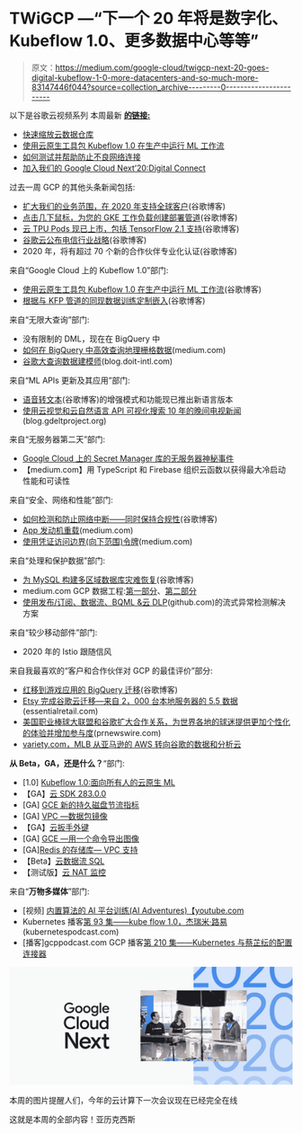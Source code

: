 # TWiGCP —“下一个 20 年将是数字化、Kubeflow 1.0、更多数据中心等等”

> 原文：<https://medium.com/google-cloud/twigcp-next-20-goes-digital-kubeflow-1-0-more-datacenters-and-so-much-more-83147446f044?source=collection_archive---------0----------------------->

以下是谷歌云视频系列 本周最新 [**的链接:**](http://gtech.run/ju4em)

*   [快速缩放云数据仓库](http://gtech.run/wstar)
*   [使用云原生工具包 Kubeflow 1.0 在生产中运行 ML 工作流](http://gtech.run/qvvr6)
*   [如何测试并帮助防止不良网络连接](http://gtech.run/nfv43)
*   [加入我们的 Google Cloud Next’20:Digital Connect](http://gtech.run/qwdrk)

过去一周 GCP 的其他头条新闻包括:

*   [扩大我们的业务范围，在 2020 年支持全球客户](http://gtech.run/wc9jn)(谷歌博客)
*   [点击几下鼠标，为您的 GKE 工作负载创建部署管道](http://gtech.run/l3whp)(谷歌博客)
*   [云 TPU Pods 现已上市，包括 TensorFlow 2.1 支持](http://gtech.run/jaj3q)(谷歌博客)
*   [谷歌云公布电信行业战略](http://gtech.run/brdk7)(谷歌博客)
*   2020 年，将有超过 70 个新的合作伙伴专业化认证(谷歌博客)

来自“Google Cloud 上的 Kubeflow 1.0”部门:

*   [使用云原生工具包 Kubeflow 1.0 在生产中运行 ML 工作流](http://gtech.run/wxpkz)(谷歌博客)
*   [根据与 KFP 管道的同现数据训练定制嵌入](http://gtech.run/wsc86)(谷歌博客)

来自“无限大查询”部门:

*   没有限制的 DML，现在在 BigQuery 中
*   [如何在 BigQuery 中高效查询地理栅格数据](http://gtech.run/sxhf8)(medium.com)
*   [谷歌大查询数据建模师](http://gtech.run/c8t7w)(blog.doit-intl.com)

来自“ML APIs 更新及其应用”部门:

*   [语音转文本](http://gtech.run/z5mu4)(谷歌博客)的增强模式和功能现已推出新语言版本
*   [使用云视觉和云自然语言 API 可视化搜索 10 年的晚间电视新闻](http://gtech.run/grnku)(blog.gdeltproject.org)

来自“无服务器第二天”部门:

*   [Google Cloud 上的 Secret Manager 库的无服务器神秘事件](http://gtech.run/ekyyz)
*   【medium.com】用 TypeScript 和 Firebase 组织云函数以获得最大冷启动性能和可读性

来自“安全、网络和性能”部门:

*   [如何检测和防止网络中断——同时保持合规性](http://gtech.run/3jvya)(谷歌博客)
*   [App 发动机重载](http://gtech.run/ufn8p)(medium.com)
*   [使用凭证访问边界(向下范围)令牌](http://gtech.run/mc8jm)(medium.com)

来自“处理和保护数据”部门:

*   [为 MySQL 构建多区域数据库灾难恢复](http://gtech.run/jwcmd)(谷歌博客)
*   medium.com GCP 数据工程:[第一部分](http://gtech.run/e6nrz)、[第二部分](http://gtech.run/3lqr4)
*   [使用发布/订阅、数据流、BQML &云 DLP](http://gtech.run/uhgkk)(github.com)的流式异常检测解决方案

来自“较少移动部件”部门:

*   2020 年的 Istio 跟随信风

来自我最喜欢的“客户和合作伙伴对 GCP 的最佳评价”部分:

*   [红移到游戏应用的 BigQuery 迁移](http://gtech.run/upa58)(谷歌博客)
*   [Etsy 完成谷歌云迁移—来自 2，000 台本地服务器的 5.5 数据](http://gtech.run/n393f)(essentialretail.com)
*   [美国职业棒球大联盟和谷歌扩大合作关系，为世界各地的球迷提供更加个性化的体验并增加参与度](http://gtech.run/h8e2j)(prnewswire.com)
*   [variety.com，MLB 从亚马逊的 AWS 转向谷歌的数据和分析云](http://gtech.run/zqppv)

**从 Beta，GA，还是什么？**“部门:

*   [1.0] [Kubeflow 1.0:面向所有人的云原生 ML](http://gtech.run/mdhx3)
*   【GA】[云 SDK 283.0.0](http://gtech.run/wfg8w)
*   [GA] [GCE 新的持久磁盘节流指标](http://gtech.run/aflwh)
*   [GA] [VPC —数据包镜像](http://gtech.run/byfu9)
*   【GA】[云扳手外键](http://gtech.run/9yqhf)
*   [GA] [GCE —用一个命令导出图像](http://gtech.run/r9sne)
*   [GA][Redis 的存储库— VPC 支持](http://gtech.run/favvg)
*   【Beta】[云数据流 SQL](http://gtech.run/vsmaq)
*   【测试版】[云 NAT 监控](http://gtech.run/fgkkq)

来自“**万物多媒体**”部门:

*   [视频] [内置算法的 AI 平台训练(AI Adventures)【youtube.com ](http://gtech.run/r9lc2)
*   Kubernetes 播客[第 93 集——kube flow 1.0，杰瑞米·路易](http://gtech.run/hwk49)(kubernetespodcast.com)
*   [播客]gcppodcast.com GCP 播客[第 210 集——Kubernetes 与蔡芷纭的配置连接器](http://gtech.run/6anw2)

[![](img/11a3d27660b594981d7728b586648303.png)](http://gtech.run/jvzgx)

本周的图片提醒人们，今年的云计算下一次会议现在已经完全在线

这就是本周的全部内容！亚历克西斯
